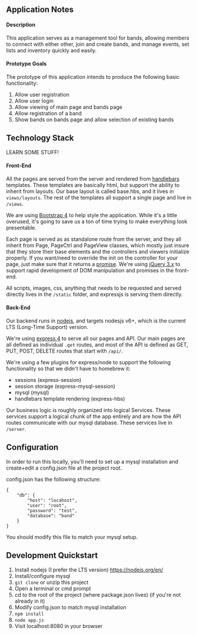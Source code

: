 ## Application Notes

#### Description
This application serves as a management tool for bands, allowing members to connect with either other, join and create bands, and manage events, set lists and inventory quickly and easily.

#### Prototype Goals
The prototype of this application intends to produce the following basic functionality:

 1. Allow user registration
 2. Allow user login
 3. Allow viewing of main page and bands page
 4. Allow registration of a band
 5. Show bands on bands page and allow selection of existing bands

## Technology Stack
LEARN SOME STUFF!

#### Front-End
All the pages are served from the server and rendered from [handlebars](http://handlebarsjs.com/) templates. These templates are basically html, but support the ability to inherit from layouts. Our base layout is called base.hbs, and it lives in `views/layouts`. The rest of the templates all support a single page and live in `/views`.

We are using [Bootstrap 4](https://v4-alpha.getbootstrap.com/) to help style the application. While it's a little overused, it's going to save us a ton of time trying to make everything look presentable.

Each page is served as as standalone route from the server, and they all inherit from Page, PageCtrl and PageView classes, which mostly just insure that they store their base elements and the controllers and viewers initialize properly. If you want/need to override the init on the controller for your page, just make sure that it returns a [promise](https://api.jquery.com/category/deferred-object/). We're using [jQuery 3.x](http://jquery.com/) to support rapid development of DOM manipulation and promises in the front-end.

All scripts, images, css, anything that needs to be requested and served directly lives in the `/static` folder, and expressjs is serving them directly.

#### Back-End
Our backend runs in [nodejs](https://nodejs.org/en/), and targets nodesjs v6+, which is the current LTS (Long-Time Support) version.

We're using [express 4](https://expressjs.com/) to serve all our pages and API. Our main pages are all defined as individual `.get` routes, and most of the API is defined as GET, PUT, POST, DELETE routes that start with `/api/`.

We're using a few plugins for express/node to support the following functionality so that we didn't have to homebrew it:

 - sessions (express-session)
 - session storage (express-mysql-session)
 - mysql (mysql)
 - handlebars template rendering (express-hbs)


Our business logic is roughly organized into logical Services. These services support a logical chunk of the app entirely and are how the API routes communicate with our mysql database. These services live in `/server`.

## Configuration
In order to run this locally, you'll need to set up a mysql installation and create+edit a config.json file at the project root.

config.json has the following structure:
    
    {
        "db": {
            "host": "locahost",
            "user": "root",
            "password": "test",
            "database": "band"
        }
    }

You should modify this file to match your mysql setup.

## Development Quickstart
1. Install nodejs (I prefer the LTS version) https://nodejs.org/en/
2. Install/configure mysql
3. `git clone` or unzip this project
4. Open a terminal or cmd prompt
5. cd to the root of the project (where package.json lives) (if you're not already in it)
6. Modify config.json to match mysql installation
7. `npm install`
8. `node app.js`
9. Visit localhost:8080 in your browser